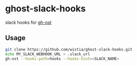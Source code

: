 # ghost-slack-hooks

slack hooks for [gh-ost](https://github.com/github/gh-ost)


## Usage

```sh
git clone https://github.com/wistia/ghost-slack-hooks.git
echo MY_SLACK_WEBHOOK_URL > .slack_url
gh-ost --hooks-path=hooks --hooks-hint=<SLACK_NAME>
```
